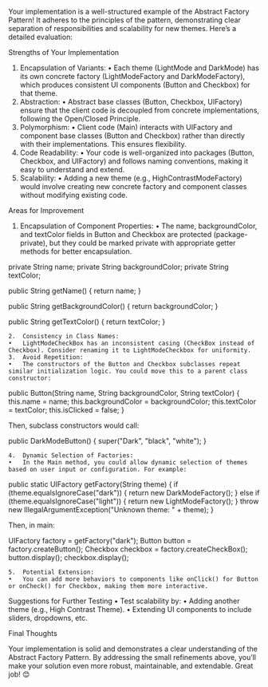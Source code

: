 Your implementation is a well-structured example of the Abstract Factory Pattern! It adheres to the principles of the pattern, demonstrating clear separation of responsibilities and scalability for new themes. Here’s a detailed evaluation:

Strengths of Your Implementation
1.	Encapsulation of Variants:
•	Each theme (LightMode and DarkMode) has its own concrete factory (LightModeFactory and DarkModeFactory), which produces consistent UI components (Button and Checkbox) for that theme.
2.	Abstraction:
•	Abstract base classes (Button, Checkbox, UIFactory) ensure that the client code is decoupled from concrete implementations, following the Open/Closed Principle.
3.	Polymorphism:
•	Client code (Main) interacts with UIFactory and component base classes (Button and Checkbox) rather than directly with their implementations. This ensures flexibility.
4.	Code Readability:
•	Your code is well-organized into packages (Button, Checkbox, and UIFactory) and follows naming conventions, making it easy to understand and extend.
5.	Scalability:
•	Adding a new theme (e.g., HighContrastModeFactory) would involve creating new concrete factory and component classes without modifying existing code.

Areas for Improvement
1.	Encapsulation of Component Properties:
•	The name, backgroundColor, and textColor fields in Button and Checkbox are protected (package-private), but they could be marked private with appropriate getter methods for better encapsulation.

private String name;
private String backgroundColor;
private String textColor;

public String getName() {
return name;
}

public String getBackgroundColor() {
return backgroundColor;
}

public String getTextColor() {
return textColor;
}


	2.	Consistency in Class Names:
	•	LightModeCheckBox has an inconsistent casing (CheckBox instead of Checkbox). Consider renaming it to LightModeCheckbox for uniformity.
	3.	Avoid Repetition:
	•	The constructors of the Button and Checkbox subclasses repeat similar initialization logic. You could move this to a parent class constructor:

public Button(String name, String backgroundColor, String textColor) {
this.name = name;
this.backgroundColor = backgroundColor;
this.textColor = textColor;
this.isClicked = false;
}

Then, subclass constructors would call:

public DarkModeButton() {
super("Dark", "black", "white");
}


	4.	Dynamic Selection of Factories:
	•	In the Main method, you could allow dynamic selection of themes based on user input or configuration. For example:

public static UIFactory getFactory(String theme) {
if (theme.equalsIgnoreCase("dark")) {
return new DarkModeFactory();
} else if (theme.equalsIgnoreCase("light")) {
return new LightModeFactory();
}
throw new IllegalArgumentException("Unknown theme: " + theme);
}

Then, in main:

UIFactory factory = getFactory("dark");
Button button = factory.createButton();
Checkbox checkbox = factory.createCheckBox();
button.display();
checkbox.display();


	5.	Potential Extension:
	•	You can add more behaviors to components like onClick() for Button or onCheck() for Checkbox, making them more interactive.

Suggestions for Further Testing
•	Test scalability by:
•	Adding another theme (e.g., High Contrast Theme).
•	Extending UI components to include sliders, dropdowns, etc.

Final Thoughts

Your implementation is solid and demonstrates a clear understanding of the Abstract Factory Pattern. By addressing the small refinements above, you’ll make your solution even more robust, maintainable, and extendable. Great job! 😊
